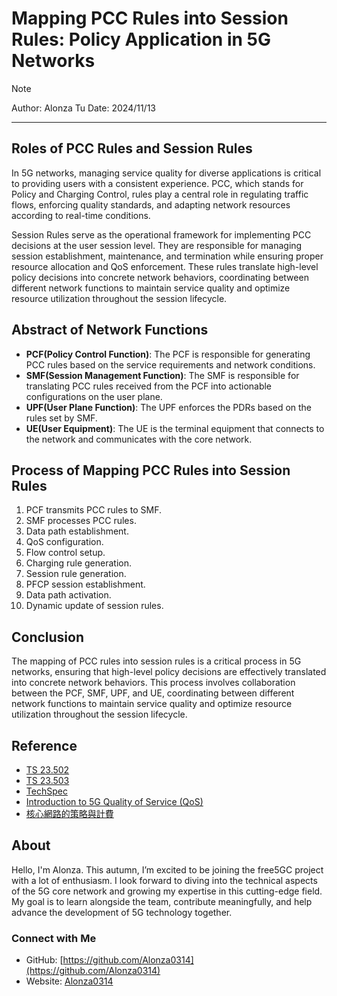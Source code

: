 # Mapping PCC Rules into Session Rules: Policy Application in 5G Networks

>[!NOTE]
> Author: Alonza Tu
> Date: 2024/11/13
---

## Roles of PCC Rules and Session Rules

In 5G networks, managing service quality for diverse applications is critical to providing users with a consistent experience. PCC, which stands for Policy and Charging Control, rules play a central role in regulating traffic flows, enforcing quality standards, and adapting network resources according to real-time conditions.

Session Rules serve as the operational framework for implementing PCC decisions at the user session level. They are responsible for managing session establishment, maintenance, and termination while ensuring proper resource allocation and QoS enforcement. These rules translate high-level policy decisions into concrete network behaviors, coordinating between different network functions to maintain service quality and optimize resource utilization throughout the session lifecycle.

## Abstract of Network Functions

- **PCF(Policy Control Function)**: The PCF is responsible for generating PCC rules based on the service requirements and network conditions.
- **SMF(Session Management Function)**: The SMF is responsible for translating PCC rules received from the PCF into actionable configurations on the user plane.
- **UPF(User Plane Function)**: The UPF enforces the PDRs based on the rules set by SMF.
- **UE(User Equipment)**: The UE is the terminal equipment that connects to the network and communicates with the core network.

## Process of Mapping PCC Rules into Session Rules

1. PCF transmits PCC rules to SMF.
2. SMF processes PCC rules.
3. Data path establishment.
4. QoS configuration.
5. Flow control setup.
6. Charging rule generation.
7. Session rule generation.
8. PFCP session establishment.
9. Data path activation.
10. Dynamic update of session rules.

## Conclusion

The mapping of PCC rules into session rules is a critical process in 5G networks, ensuring that high-level policy decisions are effectively translated into concrete network behaviors. This process involves collaboration between the PCF, SMF, UPF, and UE, coordinating between different network functions to maintain service quality and optimize resource utilization throughout the session lifecycle.

## Reference

- [TS 23.502](https://www.etsi.org/deliver/etsi_ts/123500_123599/123502/16.05.00_60/ts_123502v160500p.pdf)
- [TS 23.503](https://www.etsi.org/deliver/etsi_ts/123500_123599/123503/16.05.00_60/ts_123503v160500p.pdf)
- [TechSpec](https://itecspec.com/spec/3gpp-23-501-5-7-qos-model/)
- [Introduction to 5G Quality of Service (QoS)](https://free5gc.org/blog/20240628/20240628/)
- [核心網路的策略與計費](https://ithelp.ithome.com.tw/articles/10294723)

## About

Hello, I'm Alonza. This autumn, I’m excited to be joining the free5GC project with a lot of enthusiasm. I look forward to diving into the technical aspects of the 5G core network and growing my expertise in this cutting-edge field. My goal is to learn alongside the team, contribute meaningfully, and help advance the development of 5G technology together.

### Connect with Me

- GitHub: [https://github.com/Alonza0314](https://github.com/Alonza0314)
- Website: [Alonza0314](https://alonza0314.github.io/)